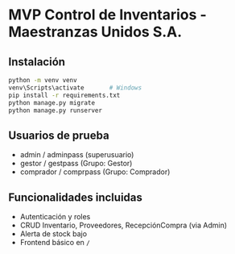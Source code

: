 # MVP Control de Inventarios - Maestranzas Unidos S.A.

## Instalación

```bash
python -m venv venv
venv\Scripts\activate       # Windows
pip install -r requirements.txt
python manage.py migrate
python manage.py runserver
```

## Usuarios de prueba
- admin / adminpass (superusuario)
- gestor / gestpass (Grupo: Gestor)
- comprador / comprpass (Grupo: Comprador)

## Funcionalidades incluidas
- Autenticación y roles
- CRUD Inventario, Proveedores, RecepciónCompra (via Admin)
- Alerta de stock bajo
- Frontend básico en `/`
